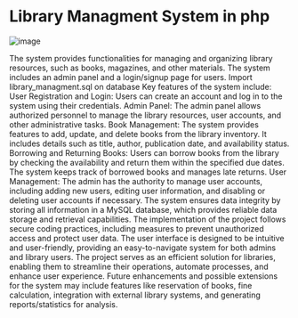 # Library Managment System in php

![image](https://github.com/MOHDSAMIULLAH/Library_Mangement_System/assets/91786605/c06481b5-eaf3-4c76-b87c-2d8aa53975b5)


The system provides functionalities for managing and organizing library resources, such as books, magazines, and other materials.
The system includes an admin panel and a login/signup page for users.
Import library_managment.sql on database
Key features of the system include:
User Registration and Login: Users can create an account and log in to the system using their credentials.
Admin Panel: The admin panel allows authorized personnel to manage the library resources, user accounts, and other administrative tasks.
Book Management: The system provides features to add, update, and delete books from the library inventory. It includes details such as title, author, publication date, and availability status.
Borrowing and Returning Books: Users can borrow books from the library by checking the availability and return them within the specified due dates. The system keeps track of borrowed books and manages late returns.
User Management: The admin has the authority to manage user accounts, including adding new users, editing user information, and disabling or deleting user accounts if necessary.
The system ensures data integrity by storing all information in a MySQL database, which provides reliable data storage and retrieval capabilities.
The implementation of the project follows secure coding practices, including measures to prevent unauthorized access and protect user data.
The user interface is designed to be intuitive and user-friendly, providing an easy-to-navigate system for both admins and library users.
The project serves as an efficient solution for libraries, enabling them to streamline their operations, automate processes, and enhance user experience.
Future enhancements and possible extensions for the system may include features like reservation of books, fine calculation, integration with external library systems, and generating reports/statistics for analysis.
